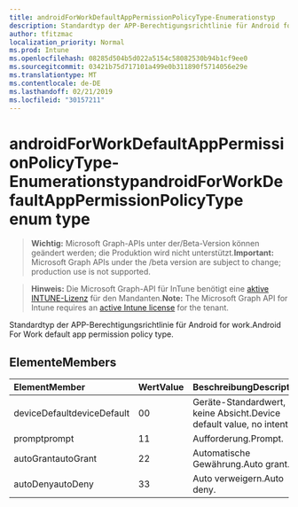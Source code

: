 ```yaml
---
title: androidForWorkDefaultAppPermissionPolicyType-Enumerationstyp
description: Standardtyp der APP-Berechtigungsrichtlinie für Android for work.
author: tfitzmac
localization_priority: Normal
ms.prod: Intune
ms.openlocfilehash: 08285d504b5d022a5154c58082530b94b1cf9ee0
ms.sourcegitcommit: 03421b75d717101a499e0b311890f5714056e29e
ms.translationtype: MT
ms.contentlocale: de-DE
ms.lasthandoff: 02/21/2019
ms.locfileid: "30157211"
---
```

# <a name="androidforworkdefaultapppermissionpolicytype-enum-type"></a><span data-ttu-id="53105-103">androidForWorkDefaultAppPermissionPolicyType-Enumerationstyp</span><span class="sxs-lookup"><span data-stu-id="53105-103">androidForWorkDefaultAppPermissionPolicyType enum type</span></span>

> <span data-ttu-id="53105-104">**Wichtig:** Microsoft Graph-APIs unter der/Beta-Version können geändert werden; die Produktion wird nicht unterstützt.</span><span class="sxs-lookup"><span data-stu-id="53105-104">**Important:** Microsoft Graph APIs under the /beta version are subject to change; production use is not supported.</span></span>

> <span data-ttu-id="53105-105">**Hinweis:** Die Microsoft Graph-API für InTune benötigt eine [aktive INTUNE-Lizenz](https://go.microsoft.com/fwlink/?linkid=839381) für den Mandanten.</span><span class="sxs-lookup"><span data-stu-id="53105-105">**Note:** The Microsoft Graph API for Intune requires an [active Intune license](https://go.microsoft.com/fwlink/?linkid=839381) for the tenant.</span></span>

<span data-ttu-id="53105-106">Standardtyp der APP-Berechtigungsrichtlinie für Android for work.</span><span class="sxs-lookup"><span data-stu-id="53105-106">Android For Work default app permission policy type.</span></span>

## <a name="members"></a><span data-ttu-id="53105-107">Elemente</span><span class="sxs-lookup"><span data-stu-id="53105-107">Members</span></span>
|<span data-ttu-id="53105-108">Element</span><span class="sxs-lookup"><span data-stu-id="53105-108">Member</span></span>|<span data-ttu-id="53105-109">Wert</span><span class="sxs-lookup"><span data-stu-id="53105-109">Value</span></span>|<span data-ttu-id="53105-110">Beschreibung</span><span class="sxs-lookup"><span data-stu-id="53105-110">Description</span></span>|
|:---|:---|:---|
|<span data-ttu-id="53105-111">deviceDefault</span><span class="sxs-lookup"><span data-stu-id="53105-111">deviceDefault</span></span>|<span data-ttu-id="53105-112">0</span><span class="sxs-lookup"><span data-stu-id="53105-112">0</span></span>|<span data-ttu-id="53105-113">Geräte-Standardwert, keine Absicht.</span><span class="sxs-lookup"><span data-stu-id="53105-113">Device default value, no intent.</span></span>|
|<span data-ttu-id="53105-114">prompt</span><span class="sxs-lookup"><span data-stu-id="53105-114">prompt</span></span>|<span data-ttu-id="53105-115">1</span><span class="sxs-lookup"><span data-stu-id="53105-115">1</span></span>|<span data-ttu-id="53105-116">Aufforderung.</span><span class="sxs-lookup"><span data-stu-id="53105-116">Prompt.</span></span>|
|<span data-ttu-id="53105-117">autoGrant</span><span class="sxs-lookup"><span data-stu-id="53105-117">autoGrant</span></span>|<span data-ttu-id="53105-118">2</span><span class="sxs-lookup"><span data-stu-id="53105-118">2</span></span>|<span data-ttu-id="53105-119">Automatische Gewährung.</span><span class="sxs-lookup"><span data-stu-id="53105-119">Auto grant.</span></span>|
|<span data-ttu-id="53105-120">autoDeny</span><span class="sxs-lookup"><span data-stu-id="53105-120">autoDeny</span></span>|<span data-ttu-id="53105-121">3</span><span class="sxs-lookup"><span data-stu-id="53105-121">3</span></span>|<span data-ttu-id="53105-122">Auto verweigern.</span><span class="sxs-lookup"><span data-stu-id="53105-122">Auto deny.</span></span>|




